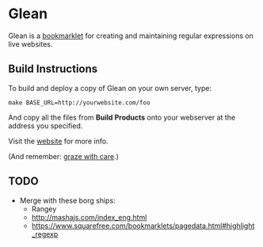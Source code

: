 Glean
=====

Glean is a [bookmarklet](https://en.wikipedia.org/wiki/Bookmarklet) for creating and maintaining regular expressions on live websites.

Build Instructions
------------------

To build and deploy a copy of Glean on your own server, type:

    make BASE_URL=http://yourwebsite.com/foo

And copy all the files from **Build Products** onto your webserver at the address you specified.

Visit the [website](http://miscellaneousprojects.com/glean) for more info.

(And remember: [graze with care](http://www.theonion.com/articles/huffington-post-employee-sucked-into-aggregation-t,27244/).)

TODO
----
- Merge with these borg ships:
  - Rangey
  - http://mashajs.com/index_eng.html
  - https://www.squarefree.com/bookmarklets/pagedata.html#highlight_regexp
